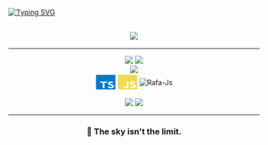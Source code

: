 [![Typing SVG](https://readme-typing-svg.herokuapp.com?color=F7E800&lines=My+Profile)](https://git.io/typing-svg)

<p align="center">
    <br>
    <img src="https://discord.c99.nl/widget/theme-4/909197654066593812.png" />
<hr>

<div align="center">
        <img height="150em" src="https://github-readme-stats.vercel.app/api?username=Luc-us&show_highcontrast&include_all_commits=true&count_private=true,contribs&bg_color=00000000" />
        <img height="150em" src="https://github-readme-stats.vercel.app/api/top-langs/?username=Luc-us&layout=compact&langs_count=7&86400&theme=highcontrast" />
      <br>
    <img src="https://github-readme-stats.vercel.app/api/pin/?username=Luc-us&repo=github-readme-stats&cache_seconds=86400&theme=highcontrast">
</div>

<div style="display: inline_block" align="center">
    <img align="center" alt="Rafa-CSS" height="30" width="40" src="https://raw.githubusercontent.com/devicons/devicon/master/icons/typescript/typescript-plain.svg">
    <img align="center" alt="Rafa-Js" height="30" width="40" src="https://raw.githubusercontent.com/devicons/devicon/master/icons/javascript/javascript-plain.svg">
    <img align="center" alt="Rafa-Js" height="35" width="35" src="https://cdn.iconscout.com/icon/free/png-256/node-js-1174925.png">
</div>

<br>

<div align="center">
    <img src="https://badges.pufler.dev/visits/Luc-us/Luc-us" />
    <img src="https://badges.pufler.dev/repos/Luc-us" />
</div>

</div>

<hr>

<h3 align='center'>
    🚀 The sky isn't the limit.
</h3>

